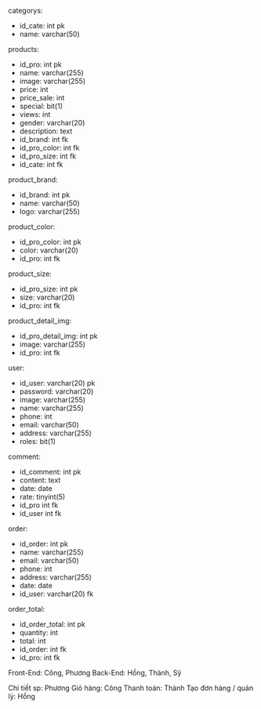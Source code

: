 categorys:

- id_cate: int pk
- name: varchar(50)

products:

- id_pro: int pk
- name: varchar(255)
- image: varchar(255)
- price: int
- price_sale: int
- special: bit(1)
- views: int
- gender: varchar(20)
- description: text
- id_brand: int fk
- id_pro_color: int fk
- id_pro_size: int fk
- id_cate: int fk

product_brand:

- id_brand: int pk
- name: varchar(50)
- logo: varchar(255)

product_color:

- id_pro_color: int pk
- color: varchar(20)
- id_pro: int fk

product_size:

- id_pro_size: int pk
- size: varchar(20)
- id_pro: int fk

product_detail_img:

- id_pro_detail_img: int pk
- image: varchar(255)
- id_pro: int fk

user:

- id_user: varchar(20) pk
- password: varchar(20)
- image: varchar(255)
- name: varchar(255)
- phone: int
- email: varchar(50)
- address: varchar(255)
- roles: bit(1)

comment:

- id_comment: int pk
- content: text
- date: date
- rate: tinyint(5)
- id_pro int fk
- id_user int fk

order:

- id_order: int pk
- name: varchar(255)
- email: varchar(50)
- phone: int
- address: varchar(255)
- date: date
- id_user: varchar(20) fk

order_total:

- id_order_total: int pk
- quantity: int
- total: int
- id_order: int fk
- id_pro: int fk

Front-End: Công, Phương
Back-End: Hồng, Thành, Sỹ

Chi tiết sp: Phương
Giỏ hàng: Công
Thanh toán: Thành
Tạo đơn hàng / quản lý: Hồng
